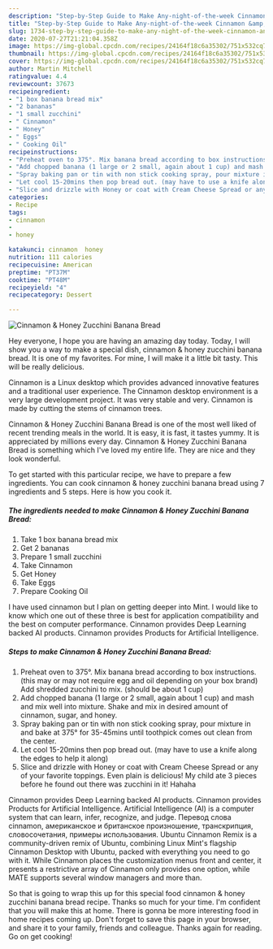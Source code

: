 ```yaml
---
description: "Step-by-Step Guide to Make Any-night-of-the-week Cinnamon &amp;amp; Honey Zucchini Banana Bread"
title: "Step-by-Step Guide to Make Any-night-of-the-week Cinnamon &amp;amp; Honey Zucchini Banana Bread"
slug: 1734-step-by-step-guide-to-make-any-night-of-the-week-cinnamon-and-amp-honey-zucchini-banana-bread
date: 2020-07-27T21:21:04.358Z
image: https://img-global.cpcdn.com/recipes/24164f18c6a35302/751x532cq70/cinnamon-honey-zucchini-banana-bread-recipe-main-photo.jpg
thumbnail: https://img-global.cpcdn.com/recipes/24164f18c6a35302/751x532cq70/cinnamon-honey-zucchini-banana-bread-recipe-main-photo.jpg
cover: https://img-global.cpcdn.com/recipes/24164f18c6a35302/751x532cq70/cinnamon-honey-zucchini-banana-bread-recipe-main-photo.jpg
author: Martin Mitchell
ratingvalue: 4.4
reviewcount: 37673
recipeingredient:
- "1 box banana bread mix"
- "2 bananas"
- "1 small zucchini"
- " Cinnamon"
- " Honey"
- " Eggs"
- " Cooking Oil"
recipeinstructions:
- "Preheat oven to 375°. Mix banana bread according to box instructions. (this may or may not require egg and oil depending on your box brand) Add shredded zucchini to mix. (should be about 1 cup)"
- "Add chopped banana (1 large or 2 small, again about 1 cup) and mash and mix well into mixture. Shake and mix in desired amount of cinnamon, sugar, and honey."
- "Spray baking pan or tin with non stick cooking spray, pour mixture in and bake at 375° for 35-45mins until toothpick comes out clean from the center."
- "Let cool 15-20mins then pop bread out. (may have to use a knife along the edges to help it along)"
- "Slice and drizzle with Honey or coat with Cream Cheese Spread or any of your favorite toppings. Even plain is delicious! My child ate 3 pieces before he found out there was zucchini in it! Hahaha"
categories:
- Recipe
tags:
- cinnamon
- 
- honey

katakunci: cinnamon  honey 
nutrition: 111 calories
recipecuisine: American
preptime: "PT37M"
cooktime: "PT48M"
recipeyield: "4"
recipecategory: Dessert

---
```



![Cinnamon &amp; Honey Zucchini Banana Bread](https://img-global.cpcdn.com/recipes/24164f18c6a35302/751x532cq70/cinnamon-honey-zucchini-banana-bread-recipe-main-photo.jpg)

Hey everyone, I hope you are having an amazing day today. Today, I will show you a way to make a special dish, cinnamon &amp; honey zucchini banana bread. It is one of my favorites. For mine, I will make it a little bit tasty. This will be really delicious.

Cinnamon is a Linux desktop which provides advanced innovative features and a traditional user experience. The Cinnamon desktop environment is a very large development project. It was very stable and very. Cinnamon is made by cutting the stems of cinnamon trees.

Cinnamon &amp; Honey Zucchini Banana Bread is one of the most well liked of recent trending meals in the world. It is easy, it is fast, it tastes yummy. It is appreciated by millions every day. Cinnamon &amp; Honey Zucchini Banana Bread is something which I've loved my entire life. They are nice and they look wonderful.


To get started with this particular recipe, we have to prepare a few ingredients. You can cook cinnamon &amp; honey zucchini banana bread using 7 ingredients and 5 steps. Here is how you cook it.

<!--inarticleads1-->

##### The ingredients needed to make Cinnamon &amp; Honey Zucchini Banana Bread:

1. Take 1 box banana bread mix
1. Get 2 bananas
1. Prepare 1 small zucchini
1. Take  Cinnamon
1. Get  Honey
1. Take  Eggs
1. Prepare  Cooking Oil


I have used cinnamon but I plan on getting deeper into Mint. I would like to know which one out of these three is best for application compatibility and the best on computer performance. Cinnamon provides Deep Learning backed AI products. Cinnamon provides Products for Artificial Intelligence. 

<!--inarticleads2-->

##### Steps to make Cinnamon &amp; Honey Zucchini Banana Bread:

1. Preheat oven to 375°. Mix banana bread according to box instructions. (this may or may not require egg and oil depending on your box brand) Add shredded zucchini to mix. (should be about 1 cup)
1. Add chopped banana (1 large or 2 small, again about 1 cup) and mash and mix well into mixture. Shake and mix in desired amount of cinnamon, sugar, and honey.
1. Spray baking pan or tin with non stick cooking spray, pour mixture in and bake at 375° for 35-45mins until toothpick comes out clean from the center.
1. Let cool 15-20mins then pop bread out. (may have to use a knife along the edges to help it along)
1. Slice and drizzle with Honey or coat with Cream Cheese Spread or any of your favorite toppings. Even plain is delicious! My child ate 3 pieces before he found out there was zucchini in it! Hahaha


Cinnamon provides Deep Learning backed AI products. Cinnamon provides Products for Artificial Intelligence. Artificial Intelligence (AI) is a computer system that can learn, infer, recognize, and judge. Перевод слова cinnamon, американское и британское произношение, транскрипция, словосочетания, примеры использования. Ubuntu Cinnamon Remix is a community-driven remix of Ubuntu, combining Linux Mint&#39;s flagship Cinnamon Desktop with Ubuntu, packed with everything you need to go with it. While Cinnamon places the customization menus front and center, it presents a restrictive array of Cinnamon only provides one option, while MATE supports several window managers and more than. 

So that is going to wrap this up for this special food cinnamon &amp; honey zucchini banana bread recipe. Thanks so much for your time. I'm confident that you will make this at home. There is gonna be more interesting food in home recipes coming up. Don't forget to save this page in your browser, and share it to your family, friends and colleague. Thanks again for reading. Go on get cooking!
